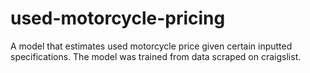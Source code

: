# used-motorcycle-pricing
A model that estimates used motorcycle price given certain inputted specifications. The model was trained from data scraped on craigslist.
